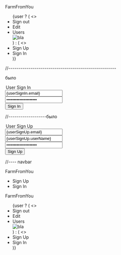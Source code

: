 <div className="navbar bg-info">
      <div className="flex-1">
        <Link className="btn btn-ghost normal-case text-xl" to="/">
          FarmFromYou
        </Link>
        <div className="flex-none">
          <ul className="menu menu-horizontal p-0">
            {user ? (
              <>
                <li className="nav-item">
                  <NavLink
                    to="/auth/signout"
                    className="nav-link"
                  >
                    Sign out
                  </NavLink>
                </li>
                <li className="nav-item">
                  <NavLink
                    to="/user/edit"
                    className="nav-link"
                  >
                    Edit
                  </NavLink>
                </li>
                <li className="nav-item">
                  <NavLink
                    to="/users"
                    className="nav-link"
                  >
                    Users
                  </NavLink>
                </li>
                <div className="avatar">
                  <div className="w-10 rounded-full">
                    <img src="https://shapka-youtube.ru/wp-content/uploads/2021/02/avatarka-dlya-skaypa-dlya-parney.jpg" alt="bla" />
                  </div>
                </div>
              </>
            ) : (
              <>
                <li className="nav-item">
                  <NavLink
                    to="/auth/signup"
                    className="nav-link"
                  >
                    Sign Up
                  </NavLink>
                </li>
                <li className="nav-item">
                  <NavLink
                    to="/auth/signin"
                    className="nav-link"
                  >
                    Sign In
                  </NavLink>
                </li>
              </>
            )}
          </ul>
        </div>
      </div>
    </div>
//------------------------------------------------------

было

<div className="d-flex justify-content-center">
      <form onSubmit={submitHandler}>
        <legend className="text-center mb-4">User Sign In</legend>
        <div className="mb-3">
          <input
            onChange={changeHandler}
            value={userSignIn.email}
            className="form-control"
            type="email"
            name="email"
            placeholder="Email"
          />
        </div>
        <div className="mb-3">
          <input
            onChange={changeHandler}
            value={userSignIn.password}
            className="form-control"
            type="password"
            name="password"
            placeholder="Pass"
          />
        </div>
        <button type="submit" className="btn btn-primary">
          Sign In
        </button>
      </form>
    </div>





//-------------------было
 <div className="d-flex justify-content-center">
      <form onSubmit={submitHandler} className="d-flex flex-column align-items-center bg-light text-dark p-3 border rounded-3">
        <legend className="text-center mb-4">User Sign Up</legend>
        <div className="mb-3">
          <input onChange={changeHandler} className="form-control" value={userSignUp.email} type="email" name="email" placeholder="Email" />
        </div>
        <div className="mb-3">
          <input onChange={changeHandler} className="form-control" value={userSignUp.userName} type="text" name="userName" placeholder="Name" />
        </div>
        <div className="mb-3">
          <input onChange={changeHandler} className="form-control" value={userSignUp.password} type="password" name="password" placeholder="Pass" />
        </div>
        <button type="submit" className="btn btn-primary">Sign Up</button>
      </form>
    </div>





//---- navbar
<div class="navbar bg-base-100">
  <div class="flex-1">
    <a class="btn btn-ghost normal-case text-xl">FarmFromYou</a>
  </div>
  <div class="flex-none">
    <ul class="menu menu-horizontal p-0">
      <li><a>Sign Up</a></li>
      <li><a>Sign In</a></li>
    </ul>
  </div>
</div>









<div className="navbar bg-info">
      <div className="flex-1">
        <Link className="btn btn-ghost normal-case text-xl" to="/">
          FarmFromYou
        </Link>
        <div className="flex-none">
          <ul className="menu menu-horizontal p-0">
            {user ? (
              <>
                <li className="nav-item">
                  <NavLink
                    to="/auth/signout"
                    className="nav-link"
                  >
                    Sign out
                  </NavLink>
                </li>
                <li className="nav-item">
                  <NavLink
                    to="/user/edit"
                    className="nav-link"
                  >
                    Edit
                  </NavLink>
                </li>
                <li className="nav-item">
                  <NavLink
                    to="/users"
                    className="nav-link"
                  >
                    Users
                  </NavLink>
                </li>
                <div className="avatar">
                  <div className="w-10 rounded-full">
                    <img src="https://shapka-youtube.ru/wp-content/uploads/2021/02/avatarka-dlya-skaypa-dlya-parney.jpg" alt="bla" />
                  </div>
                </div>
              </>
            ) : (
              <>
                <li className="nav-item">
                  <NavLink
                    to="/auth/signup"
                    className="nav-link"
                  >
                    Sign Up
                  </NavLink>
                </li>
                <li className="nav-item">
                  <NavLink
                    to="/auth/signin"
                    className="nav-link"
                  >
                    Sign In
                  </NavLink>
                </li>
              </>
            )}
          </ul>
        </div>
      </div>
    </div>
